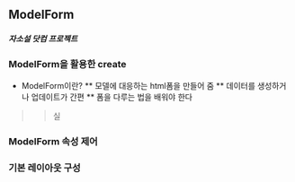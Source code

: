 ## ModelForm
##### 자소설 닷컴 프로젝트

### ModelForm을 활용한 create
* ModelForm이란?
** 모델에 대응하는 html폼을 만들어 줌
** 데이터를 생성하거나 업데이트가 간편
** 폼을 다루는 법을 배워야 한다

>> 실
### ModelForm 속성 제어


### 기본 레이아웃 구성
